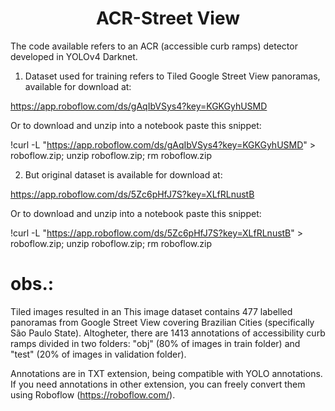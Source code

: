<h1 align="center">ACR-Street View</h1>


The code available refers to an ACR (accessible curb ramps) detector developed in YOLOv4 Darknet.

1. Dataset used for training refers to Tiled Google Street View panoramas, available for download at:

https://app.roboflow.com/ds/gAqIbVSys4?key=KGKGyhUSMD

Or to download and unzip into a notebook paste this snippet:

!curl -L "https://app.roboflow.com/ds/gAqIbVSys4?key=KGKGyhUSMD" > roboflow.zip; unzip roboflow.zip; rm roboflow.zip


2. But original dataset is available for download at:

https://app.roboflow.com/ds/5Zc6pHfJ7S?key=XLfRLnustB

Or to download and unzip into a notebook paste this snippet:

!curl -L "https://app.roboflow.com/ds/5Zc6pHfJ7S?key=XLfRLnustB" > roboflow.zip; unzip roboflow.zip; rm roboflow.zip


# obs.:
Tiled images resulted in an 
This image dataset contains 477 labelled panoramas from Google Street View covering Brazilian Cities (specifically São Paulo State). Altogheter, there are 1413 annotations of accessibility curb ramps divided in two folders: "obj" (80% of images in train folder) and "test" (20% of images in validation folder).

Annotations are in TXT extension, being compatible with YOLO annotations. If you need annotations in other extension, you can freely convert them using Roboflow (https://roboflow.com/).
